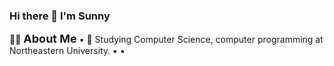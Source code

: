### Hi there 👋 I'm Sunny

:woman_technologist: <font size="4">**About Me**</font>
  :black_small_square: :school: Studying Computer Science, computer programming at Northeastern University.
  :black_small_square:
  :black_small_square:

<!--
**sunny-ops/sunny-ops** is a ✨ _special_ ✨ repository because its `README.md` (this file) appears on your GitHub profile.

Here are some ideas to get you started:

- 🔭 I’m currently working on ...
- 🌱 I’m currently learning ...
- 👯 I’m looking to collaborate on ...
- 🤔 I’m looking for help with ...
- 💬 Ask me about ...
- 📫 How to reach me: ...
- 😄 Pronouns: ...
- ⚡ Fun fact: ...
-->

